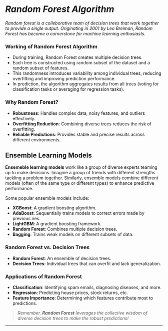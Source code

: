 # _Random Forest Algorithm_

_Random forest is a colleborative team of decision trees that work together to provide a single output. Originating in 2001 by Leo Breiman, Random Forest has become a cornerstone for machine learning enthusiasts._

### Working of Random Forest Algorithm
- During training, Random Forest creates multiple decision trees.
- Each tree is constructed using random subset of the dataset and a random subset of features.
- This randomness introduces variability among individual trees, reducing overfitting and improving prediction performance.
- In prediction, the algorithm aggregates results from all trees (voting for classification tasks or averaging for regression tasks).

### Why Random Forest?
- **Robustness**: Handles complex data, noisy features, and outliers effectively.
- **Overfitting Reduction**: Combining diverse trees reduces the risk of overfitting.
- **Reliable Predictions**: Provides stable and precise results across different environments.

## Ensemble Learning Models
**Ensemeble learning models** work like a group of diverse experts teaming up to make decisions. Imagine a group of friends with different strengths tackling a problem together. Similarly, ensemble models combine different models (often of the same type or different types) to enhance predictive performance.

Some popular ensemble models include:
- **XGBoost**: A gradient boosting algorithm.
- **AdaBoost**: Sequentially trains models to correct errors made by previous nes.
- **LightGBM**: A gradient boosting framework.
- **Random Forest**: Combines multiple decision trees.
- **Bagging**: Trains weak models on different subsets of data.

### Random Forest vs. Decision Trees
- **Random Forest**: An ensemble of decision trees.
- **Decision Trees**: Individual trees that can overfit and lack generalization.

### Applications of Random Forest
- **Classification**: Identifying spam emails, diagnosing diseases, and more.
- **Regression**: Predicting house prices, stock returns, etc.
- **Feature Importance**: Determining which features contribute most to predictions.

> _Remember, **Random Forest** leverages the collective wisdom of diverse decision trees to make the robust predictions!_

---
